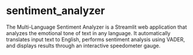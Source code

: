# sentiment_analyzer
The Multi-Language Sentiment Analyzer is a Streamlit web application that analyzes the emotional tone of text in any language. It automatically translates input text to English, performs sentiment analysis using VADER, and displays results through an interactive speedometer gauge.
